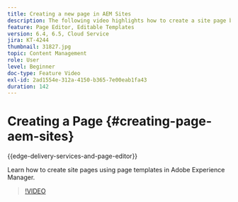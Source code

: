 ```yaml
---
title: Creating a new page in AEM Sites
description: The following video highlights how to create a site page based on a template in Adobe Experience Manager.
feature: Page Editor, Editable Templates
version: 6.4, 6.5, Cloud Service
jira: KT-4244
thumbnail: 31827.jpg
topic: Content Management
role: User
level: Beginner
doc-type: Feature Video
exl-id: 2ad1554e-312a-4150-b365-7e00eab1fa43
duration: 142
---
```

# Creating a Page {#creating-page-aem-sites}

{{edge-delivery-services-and-page-editor}}

Learn how to create site pages using page templates in Adobe Experience Manager.

>[!VIDEO](https://video.tv.adobe.com/v/31827?quality=12&learn=on)
